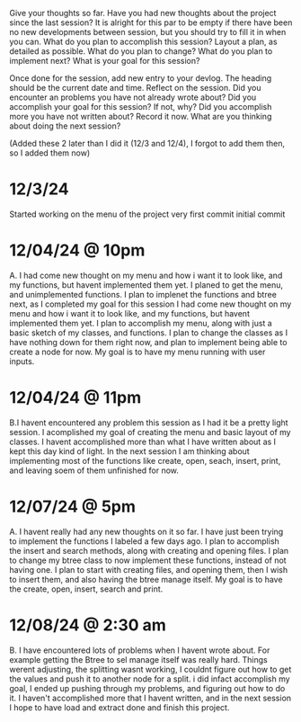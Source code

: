 Give your thoughts so far. Have you had new thoughts about the project since the last session? It is alright for this par to be empty if there have been no new developments between
session, but you should try to fill it in when you can.
What do you plan to accomplish this session? Layout a plan, as detailed as possible. What
do you plan to change? What do you plan to implement next? What is your goal for this
session?

Once done for the session, add new entry to your devlog. The heading should be the current
date and time. Reflect on the session. Did you encounter an problems you have not already
wrote about? Did you accomplish your goal for this session? If not, why? Did you accomplish
more you have not written about? Record it now. What are you thinking about doing the next
session?



(Added these 2 later than I did it (12/3 and 12/4), I forgot to add them then, so I added them now)
# 12/3/24
Started working on the menu of the project very first commit initial commit

# 12/04/24 @ 10pm

A. I had come new thought on my menu and how i want it to look like, and my functions, but havent implemented them yet. I planed to get the menu, and unimplemented functions. I plan to implenet the functions and btree next, as I completed my goal for this session
I had come new thought on my menu and how i want it to look like, and my functions, but havent implemented them yet. I plan to accomplish my menu, along with just a basic sketch of my classes, and functions. I plan to change the classes as I have nothing down for them right now, and plan to implement being able to create a node for now. My goal is to have my menu running with user inputs. 

# 12/04/24 @ 11pm

B.I havent encountered any problem this session as I had it be a pretty light session. I acomplished my goal of creating the menu and basic layout of my classes. I havent accomplished more than what I have written about as I kept this day kind of light. In the next session I am thinking about implementing most of the functions like create, open, seach, insert, print, and leaving soem of them unfinished for now. 



# 12/07/24 @ 5pm

A. I havent really had any new thoughts on it so far. I have just been trying to implement the functions I labeled a few days ago. I plan to accomplish the insert and search methods, along with creating and opening files. I plan to change my btree class to now implement these functions, instead of not having one. I plan to start with creating files, and opening them, then I wish to insert them, and also having the btree manage itself. My goal is to have the create, open, insert, search and print. 

# 12/08/24 @ 2:30 am

B. I have encountered lots of problems when I havent wrote about. For example getting the Btree to sel manage itself was really hard. Things werent adjusting, the splitting wasnt working, I couldnt figure out how to get the values and push it to another node for a split. i did infact accomplish my goal, I ended up pushing through my problems, and figuring out how to do it. I haven't accomplished more that I havent written, and in the next session I hope to have load and extract done and finish this project.
